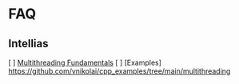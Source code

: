# FAQ

## Intellias

[ ] [Multithreading Fundamentals](https://www.youtube.com/watch?v=gOvrMLEsPhQ)
[ ] [Examples] https://github.com/vnikolai/cpp_examples/tree/main/multithreading
